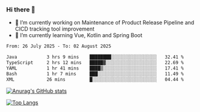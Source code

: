 ### Hi there 👋

- 🔭 I’m currently working on Maintenance of Product Release Pipeline and CICD tracking tool improvement
- 🌱 I’m currently learning Vue, Kotlin and Spring Boot

<!--START_SECTION:waka-->

```txt
From: 26 July 2025 - To: 02 August 2025

Java           3 hrs 9 mins    ████████░░░░░░░░░░░░░░░░░   32.41 %
TypeScript     2 hrs 12 mins   █████▓░░░░░░░░░░░░░░░░░░░   22.69 %
YAML           1 hr 41 mins    ████▒░░░░░░░░░░░░░░░░░░░░   17.41 %
Bash           1 hr 7 mins     ███░░░░░░░░░░░░░░░░░░░░░░   11.49 %
XML            26 mins         █░░░░░░░░░░░░░░░░░░░░░░░░   04.44 %
```

<!--END_SECTION:waka-->

[![Anurag's GitHub stats](https://github-readme-stats.vercel.app/api?username=yunhao981&show_icons=true&theme=solarized-dark)](https://github.com/anuraghazra/github-readme-stats)

[![Top Langs](https://github-readme-stats.vercel.app/api/top-langs/?username=yunhao981&theme=solarized-dark&layout=compact)](https://github.com/anuraghazra/github-readme-stats)

<!--
**yunhao981/yunhao981** is a ✨ _special_ ✨ repository because its `README.md` (this file) appears on your GitHub profile.

Here are some ideas to get you started:

- 🔭 I’m currently working on Maintenance of Release Pipeline and CICD tracking tool improvement
- 🌱 I’m currently learning Vue, Kotlin and Spring Boot
- 👯 I’m looking to collaborate on ...
- 🤔 I’m looking for help with ...
- 💬 Ask me about ...
- 📫 How to reach me: ...
- 😄 Pronouns: ...
- ⚡ Fun fact: ...
-->


